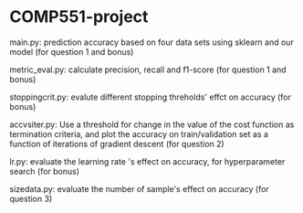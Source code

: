 # COMP551-project

main.py: prediction accuracy based on four data sets using sklearn and our model (for question 1 and bonus) 

metric_eval.py: calculate precision, recall and  f1-score  (for question 1 and bonus) 

stoppingcrit.py: evalute different stopping threholds' effct on accuracy (for bonus)

accvsiter.py: Use a threshold for change in the value of the cost function as termination criteria, and plot the accuracy on train/validation set as a function of iterations of gradient descent (for question 2)

lr.py: evaluate the learning rate 's effect on accuracy, for hyperparameter search (for bonus)

sizedata.py: evaluate the number of sample's effect on  accuracy (for question 3)

